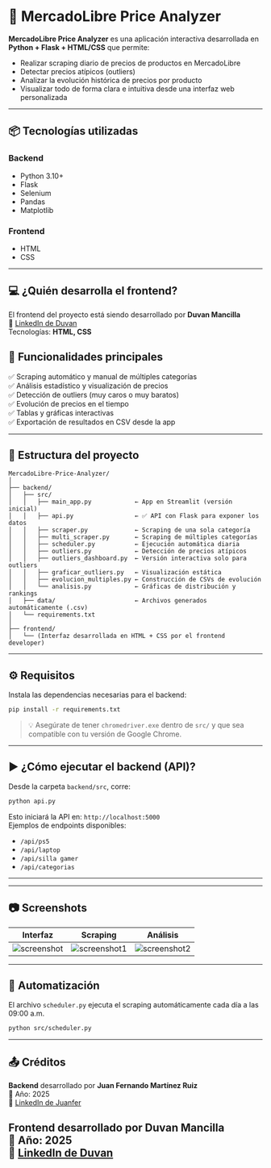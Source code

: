 
# 🛒 MercadoLibre Price Analyzer

**MercadoLibre Price Analyzer** es una aplicación interactiva desarrollada en **Python + Flask + HTML/CSS** que permite:

- Realizar scraping diario de precios de productos en MercadoLibre  
- Detectar precios atípicos (outliers)  
- Analizar la evolución histórica de precios por producto  
- Visualizar todo de forma clara e intuitiva desde una interfaz web personalizada  

---

## 📦 Tecnologías utilizadas

### Backend
- Python 3.10+  
- Flask  
- Selenium  
- Pandas  
- Matplotlib  

### Frontend
- HTML  
- CSS   

---
## 💻 ¿Quién desarrolla el frontend?

El frontend del proyecto está siendo desarrollado por **Duvan Mancilla**  
🔗 [LinkedIn de Duvan](https://www.linkedin.com/in/duvan-mancilla/)  
Tecnologías: **HTML, CSS**

## 🚀 Funcionalidades principales

✅ Scraping automático y manual de múltiples categorías  
✅ Análisis estadístico y visualización de precios  
✅ Detección de outliers (muy caros o muy baratos)  
✅ Evolución de precios en el tiempo  
✅ Tablas y gráficas interactivas  
✅ Exportación de resultados en CSV desde la app  

---

## 📁 Estructura del proyecto

```
MercadoLibre-Price-Analyzer/
│
├── backend/
│   ├── src/
│   │   ├── main_app.py            ← App en Streamlit (versión inicial)
│   │   ├── api.py                 ← ✅ API con Flask para exponer los datos
│   │   ├── scraper.py             ← Scraping de una sola categoría
│   │   ├── multi_scraper.py       ← Scraping de múltiples categorías
│   │   ├── scheduler.py           ← Ejecución automática diaria
│   │   ├── outliers.py            ← Detección de precios atípicos
│   │   ├── outliers_dashboard.py  ← Versión interactiva solo para outliers
│   │   ├── graficar_outliers.py   ← Visualización estática
│   │   ├── evolucion_multiples.py ← Construcción de CSVs de evolución
│   │   └── analisis.py            ← Gráficas de distribución y rankings
│   ├── data/                      ← Archivos generados automáticamente (.csv)
│   └── requirements.txt
│
├── frontend/
│   └── (Interfaz desarrollada en HTML + CSS por el frontend developer)
```

---

## ⚙️ Requisitos

Instala las dependencias necesarias para el backend:

```bash
pip install -r requirements.txt
```

> 💡 Asegúrate de tener `chromedriver.exe` dentro de `src/` y que sea compatible con tu versión de Google Chrome.

---

## ▶️ ¿Cómo ejecutar el backend (API)?

Desde la carpeta `backend/src`, corre:

```bash
python api.py
```

Esto iniciará la API en: `http://localhost:5000`  
Ejemplos de endpoints disponibles:

- `/api/ps5`
- `/api/laptop`
- `/api/silla gamer`
- `/api/categorias`

---



---

## 📷 Screenshots

| Interfaz | Scraping | Análisis |
|----------|----------|----------|
| ![screenshot](screenshots/screenshot.png) | ![screenshot1](screenshots/screenshot1.png) | ![screenshot2](screenshots/screenshot2.png) |

---

## 📅 Automatización

El archivo `scheduler.py` ejecuta el scraping automáticamente cada día a las 09:00 a.m.

```bash
python src/scheduler.py
```

---

## 📤 Créditos

**Backend** desarrollado por **Juan Fernando Martínez Ruiz**  
📅 Año: 2025  
🔗 [LinkedIn de Juanfer](https://www.linkedin.com/in/juanfermartinez/)

**Frontend** desarrollado por **Duvan Mancilla**  
📅 Año: 2025  
🔗 [LinkedIn de Duvan](https://www.linkedin.com/in/duvan-mancilla/)
---

